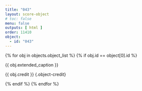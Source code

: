 ```yaml
---
title: "043"
layout: score-object
# toc: false
menu: false
outputs: [ html ]
order: 11410
object:
  - id: "043"
---
```


{% for obj in objects.object_list %}
{% if obj.id == object[0].id %}

{{ obj.extended_caption }}

{{ obj.credit }} {.object-credit}

{% endif %}
{% endfor %}
